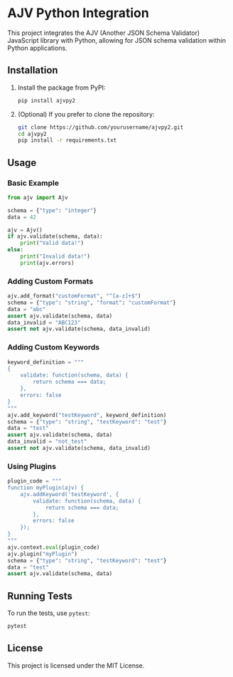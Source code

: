 # AJV Python Integration

This project integrates the AJV (Another JSON Schema Validator) JavaScript library with Python, allowing for JSON schema validation within Python applications.

## Installation

1. Install the package from PyPI:
    ```sh
    pip install ajvpy2
    ```

2. (Optional) If you prefer to clone the repository:
    ```sh
    git clone https://github.com/yourusername/ajvpy2.git
    cd ajvpy2
    pip install -r requirements.txt
    ```

## Usage

### Basic Example

```python
from ajv import Ajv

schema = {"type": "integer"}
data = 42

ajv = Ajv()
if ajv.validate(schema, data):
    print("Valid data!")
else:
    print("Invalid data!")
    print(ajv.errors)
```

### Adding Custom Formats

```python
ajv.add_format("customFormat", "^[a-z]+$")
schema = {"type": "string", "format": "customFormat"}
data = "abc"
assert ajv.validate(schema, data)
data_invalid = "ABC123"
assert not ajv.validate(schema, data_invalid)
```

### Adding Custom Keywords

```python
keyword_definition = """
{
    validate: function(schema, data) {
        return schema === data;
    },
    errors: false
}
"""
ajv.add_keyword("testKeyword", keyword_definition)
schema = {"type": "string", "testKeyword": "test"}
data = "test"
assert ajv.validate(schema, data)
data_invalid = "not_test"
assert not ajv.validate(schema, data_invalid)
```

### Using Plugins

```python
plugin_code = """
function myPlugin(ajv) {
    ajv.addKeyword('testKeyword', {
        validate: function(schema, data) {
            return schema === data;
        },
        errors: false
    });
}
"""
ajv.context.eval(plugin_code)
ajv.plugin("myPlugin")
schema = {"type": "string", "testKeyword": "test"}
data = "test"
assert ajv.validate(schema, data)
```

## Running Tests

To run the tests, use `pytest`:

```sh
pytest
```

## License

This project is licensed under the MIT License.
